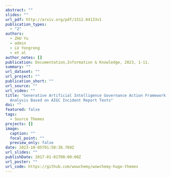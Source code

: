 ```yaml
---
abstract: ""
slides: ""
url_pdf: http://arxiv.org/pdf/1512.04133v1
publication_types:
  - "2"
authors:
  - ZHU Yu
  - admin
  - LU Yongrong
  - et al
author_notes: []
publication: Documentation,Information & Knowledge, 2023, 1-11.
summary: ""
url_dataset: ""
url_project: ""
publication_short: ""
url_source: ""
url_video: ""
title: "Generative Artificial Intelligence Governance Action Framework: Content
  Analysis Based on AIGC Incident Report Texts"
doi: ""
featured: false
tags:
  - Source Themes
projects: []
image:
  caption: ""
  focal_point: ""
  preview_only: false
date: 2023-10-05T01:58:38.769Z
url_slides: ""
publishDate: 2017-01-01T00:00:00Z
url_poster: ""
url_code: https://github.com/wowchemy/wowchemy-hugo-themes
---
```

